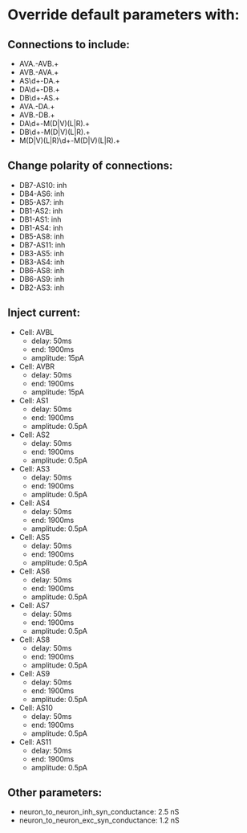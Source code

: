 # Override default parameters with:
## Connections to include:
- AVA.-AVB.+
- AVB.-AVA.+
- AS\d+-DA.+
- DA\d+-DB.+
- DB\d+-AS.+
- AVA.-DA.+
- AVB.-DB.+
- DA\d+-M(D|V)(L|R).+
- DB\d+-M(D|V)(L|R).+
- M(D|V)(L|R)\d+-M(D|V)(L|R).+

## Change polarity of connections:
- DB7-AS10: inh
- DB4-AS6: inh
- DB5-AS7: inh
- DB1-AS2: inh
- DB1-AS1: inh
- DB1-AS4: inh
- DB5-AS8: inh
- DB7-AS11: inh
- DB3-AS5: inh
- DB3-AS4: inh
- DB6-AS8: inh
- DB6-AS9: inh
- DB2-AS3: inh

## Inject current:
- Cell: AVBL
    - delay: 50ms
    - end: 1900ms
    - amplitude: 15pA
- Cell: AVBR
    - delay: 50ms
    - end: 1900ms
    - amplitude: 15pA
- Cell: AS1
    - delay: 50ms
    - end: 1900ms
    - amplitude: 0.5pA
- Cell: AS2
    - delay: 50ms
    - end: 1900ms
    - amplitude: 0.5pA
- Cell: AS3
    - delay: 50ms
    - end: 1900ms
    - amplitude: 0.5pA
- Cell: AS4
    - delay: 50ms
    - end: 1900ms
    - amplitude: 0.5pA
- Cell: AS5
    - delay: 50ms
    - end: 1900ms
    - amplitude: 0.5pA
- Cell: AS6
    - delay: 50ms
    - end: 1900ms
    - amplitude: 0.5pA
- Cell: AS7
    - delay: 50ms
    - end: 1900ms
    - amplitude: 0.5pA
- Cell: AS8
    - delay: 50ms
    - end: 1900ms
    - amplitude: 0.5pA
- Cell: AS9
    - delay: 50ms
    - end: 1900ms
    - amplitude: 0.5pA
- Cell: AS10
    - delay: 50ms
    - end: 1900ms
    - amplitude: 0.5pA
- Cell: AS11
    - delay: 50ms
    - end: 1900ms
    - amplitude: 0.5pA

## Other parameters:
- neuron_to_neuron_inh_syn_conductance: 2.5 nS
- neuron_to_neuron_exc_syn_conductance: 1.2 nS

